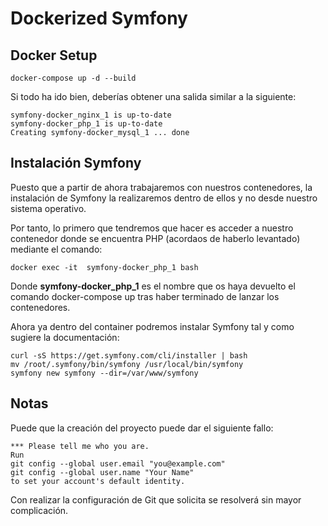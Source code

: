 # Dockerized Symfony 

## Docker Setup
```
docker-compose up -d --build
```
Si todo ha ido bien, deberías obtener una salida similar a la siguiente:
```
symfony-docker_nginx_1 is up-to-date
symfony-docker_php_1 is up-to-date
Creating symfony-docker_mysql_1 ... done
```

## Instalación Symfony
Puesto que a partir de ahora trabajaremos con nuestros 
contenedores, la instalación de Symfony la realizaremos 
dentro de ellos y no desde nuestro sistema operativo.

Por tanto, lo primero que tendremos que hacer es acceder 
a nuestro contenedor donde se encuentra 
PHP (acordaos de haberlo levantado) mediante el comando:
```
docker exec -it  symfony-docker_php_1 bash
```
Donde **symfony-docker_php_1** es el nombre que os haya 
devuelto el comando docker-compose up tras haber terminado 
de lanzar los contenedores.

Ahora ya dentro del container podremos instalar Symfony tal 
y como sugiere la documentación:
```
curl -sS https://get.symfony.com/cli/installer | bash
mv /root/.symfony/bin/symfony /usr/local/bin/symfony
symfony new symfony --dir=/var/www/symfony
```

## Notas
Puede que la creación del proyecto puede dar el siguiente fallo:
```
*** Please tell me who you are.
Run
git config --global user.email "you@example.com"
git config --global user.name "Your Name"
to set your account's default identity.
```
Con realizar la configuración de Git que solicita se resolverá sin mayor complicación.

